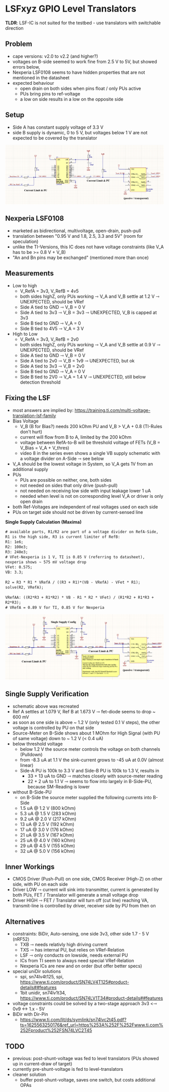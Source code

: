 # LSFxyz GPIO Level Translators

**TLDR**: LSF-IC is not suited for the testbed - use translators with switchable direction

## Problem

- cape versions: v2.0 to v2.2 (and higher?)
- voltages on B-side seemed to work fine from 2.5 V to 5V, but showed errors below,
- Nexperia LSF0108 seems to have hidden properties that are not mentioned in the datasheet
- expected behaviour
    - open drain on both sides when pins float / only PUs active
    - PUs bring pins to ref-voltage
    - a low on side results in a low on the opposite side

## Setup

- Side A has constant supply voltage of 3.3 V
- side B supply is dynamic, 0 to 5 V, but voltages below 1 V are not expected to be covered by the translator

![lvl](leveltranslator_schematic.png)

## Nexperia LSF0108

- marketed as bidirectional, multivoltage, open-drain, push-pull
- translation between "0.95 V and 1.8, 2.5, 3.3 and 5V" (room for speculation)
- unlike the TI-Versions, this IC does not have voltage constraints (like V_A has to be >= 0.8 V + V_B)
- "An and Bn pins may be exchanged" (mentioned more than once)

## Measurements

- Low to high
    - V_RefA = 3v3, V_RefB = 4v5
    - both sides highZ, only PUs working ⇾ V_A and V_B settle at 1.2 V ⇾ UNEXPECTED, should be VRef
    - Side A tied to GND ⇾ V_B = 0 V
    - Side A tied to 3v3 ⇾ V_B = 3v3 ⇾ UNEXPECTED, V_B is capped at 3v3
    - Side B tied to GND ⇾ V_A = 0
    - Side B tied to 4V5 ⇾ V_A = 3 V
- High to Low
    - V_RefA = 3v3, V_RefB = 2v0
    - both sides highZ, only PUs working ⇾ V_A and V_B settle at 0.9 V ⇾ UNEXPECTED, should be VRef
    - Side A tied to GND ⇾ V_B = 0 V
    - Side A tied to 2v0 ⇾ V_B = 1v9 ⇾ UNEXPECTED, but ok
    - Side A tied to 3v3 ⇾ V_B = 2v0
    - Side B tied to GND ⇾ V_A = 0 V
    - Side B tied to 2V0 ⇾ V_A = 1.4 V ⇾ UNEXPECTED, still below detection threshold

## Fixing the LSF

- most answers are implied by: https://training.ti.com/multi-voltage-translation-lsf-family
- Bias Voltage
    - V_B (B for Bias?) needs 200 kOhm PU and V_B > V_A + 0.8 (TI-Rules don't hurt)
    - current will flow from B to A, limited by the 200 kOhm
    - voltage between RefA-to-B will be threshold voltage of FETs (V_B = V_Bias = V_A + V_thres)
    - video 8 in the series even shows a single VB supply schematic with a voltage divider on A-Side ⇾ see below
- V_A should be the lowest voltage in System, so V_A gets 1V from an additional supply
- PUs
    - PUs are possible on neither, one, both sides
    - not needed on sides that only drive (push-pull)
    - not needed on receiving low side with input leakage lower 1 uA
    - needed when level is not on corresponding level V_A or driver is only open drain
- both Ref-Voltages are independent of real voltages used on each side
- PUs on target side should not be driven by current-sensed line

**Single Supply Calculation (Maxima)**

```
# available parts, R1/R2 are part of a voltage divider on RefA-Side, R1 is the high side, R3 is current limiter of RefB:
R1: 1e6;
R2: 100e3;
R3: 240e3;
# VFet-Nexperia is 1 V, TI is 0.85 V (referring to datasheet), nexperia shows ~ 575 mV voltage drop
VFet: 0.575;
VB: 3.3;

R2 = R3 * R1 * VRefA / ((R3 + R1)*(VB - VRefA) - VFet * R1);
solve(R2, VRefA);

VRefAA: ((R2*R3 + R1*R2) * VB - R1 * R2 * VFet) / (R1*R2 + R1*R3 + R2*R3);
# VRefA = 0.89 V for TI, 0.85 V for Nexperia
```

![lvl_fixed](leveltranslator_schematic_fixed.png)

## Single Supply Verification

- schematic above was recreated
- Ref A settles at 1.079 V, Ref B at 1.673 V ⇾ fet-diode seems to drop ~ 600 mV
- as soon as one side is above ~ 1.2 V (only tested 0.1 V steps), the other voltage is controlled by PU on that side
- Source-Meter on B-Side shows about 1 MOhm for High Signal (with PU of same voltage) down to ~ 1.2 V (< 0.4 uA)
- below threshold voltage
    - below 1.2 V the source meter controls the voltage on both channels (Pulldown)
    - from -8.3 uA at 1.1 V the sink-current grows to -45 uA at 0.0V (almost linear)
    - Side-A PU is 100k to 3.3 V  and Side-B PU is 100k to 1.3 V, results in
        - 33 + 13 uA to GND ⇾ matches closely with source-meter reading
        - 22 + 2 uA to 1.1 V ⇾ seems to flow into largely in B-Side-PU, because SM-Reading is lower
- without B-Side-PU
    - on B-Side the source meter supplied the following currents into B-Side
    - 1.5 uA @ 1.2 V (800 kOhm)
    - 5.3 uA @ 1.5 V (283 kOhm)
    - 9.2 uA @ 2.0 V (217 kOhm)
    - 13 uA @ 2.5 V (192 kOhm)
    - 17 uA @ 3.0 V (176 kOhm)
    - 21 uA @ 3.5 V (167 kOhm)
    - 25 uA @ 4.0 V (160 kOhm)
    - 29 uA @ 4.5 V (155 kOhm)
    - 32 uA @ 5.0 V (156 kOhm)


## Inner Workings

- CMOS Driver (Push-Pull) on one side, CMOS Receiver (High-Z) on other side, with PU on each side
- Driver LOW ⇾ current will sink into transmitter, current is generated by both PUs, FET / Translator will generate a small voltage drop
- Driver HIGH ⇾ FET / Translator will turn off (cut line) reaching VA, transmit-line is controlled by driver, receiver side by PU from then on


## Alternatives

- constraints: BiDir, Auto-sensing, one side 3v3, other side 1.7 - 5 V (nRF52)
    - TXB ⇾ needs relativly high driving current
    - TXS ⇾ has internal PU, but relies on VRef-Relation
    - LSF ⇾ only conducts on lowside, needs external PU
    - ICs from TI seem to always need special VRef-Relation
    - Nexperia ICs are new and on order (but offer better specs)
- special uniDir solutions
    - spi, sn74lv4t125, spi, https://www.ti.com/product/SN74LV4T125#product-details##features
    - 1bit unidir, sn74lv1t34, https://www.ti.com/product/SN74LV1T34#product-details##features
- voltage constraints could be solved by a two-stage approach 3v3 <⇾ 0v9 <-> 1.x - 5V
- BiDir with Dir-Pin
	- https://www.ti.com/lit/ds/symlink/sn74lvc2t45.pdf?ts=1625563250176&ref_url=https%253A%252F%252Fwww.ti.com%252Fproduct%252FSN74LVC2T45

## TODO

- previous: post-shunt-voltage was fed to level translators (PUs showed up in current-draw of target)
- currently pre-shunt-voltage is fed to level-translators
- cleaner solution
    - buffer post-shunt-voltage, saves one switch, but costs additional OPAs
